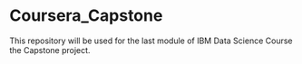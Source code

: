 # Coursera_Capstone
This repository will be used for the last module of IBM Data Science Course the Capstone project.
